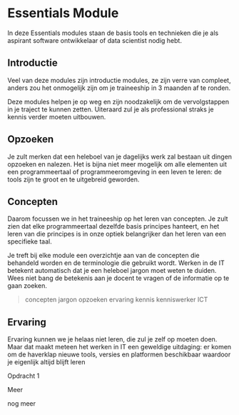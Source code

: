 # Essentials Module

In deze Essentials modules staan de basis tools en technieken die je als aspirant software ontwikkelaar of data scientist nodig hebt.

## Introductie
Veel van deze modules zijn introductie modules, ze zijn verre van compleet, anders zou het onmogelijk zijn om je traineeship in 3 maanden af te ronden.

Deze modules helpen je op weg en zijn noodzakelijk om de vervolgstappen in je traject te kunnen zetten. Uiteraard zul je als professional straks je kennis verder moeten uitbouwen.

## Opzoeken
Je zult merken dat een heleboel van je dagelijks werk zal bestaan uit dingen opzoeken en nalezen. Het is bijna niet meer mogelijk om alle elementen uit een programmeertaal of programmeeromgeving in een leven te leren: de tools zijn te groot en te uitgebreid geworden.

## Concepten
Daarom focussen we in het traineeship op het leren van concepten. Je zult zien dat elke programmeertaal dezelfde basis principes hanteert, en het leren van die principes is in onze optiek belangrijker dan het leren van een specifieke taal.

Je treft bij elke module een overzichtje aan van de concepten die behandeld worden en de terminologie die gebruikt wordt. Werken in de IT betekent automatisch dat je een heleboel jargon moet weten te duiden. Wees niet bang de betekenis aan je docent te vragen of de informatie op te gaan zoeken.

> concepten jargon opzoeken ervaring kennis kenniswerker ICT

## Ervaring
Ervaring kunnen we je helaas niet leren, die zul je zelf op moeten doen. Maar dat maakt meteen het werken in IT een geweldige uitdaging: er komen om de haverklap nieuwe tools, versies en platformen beschikbaar waardoor je eigenlijk altijd blijft leren

Opdracht 1

Meer 

nog meer

